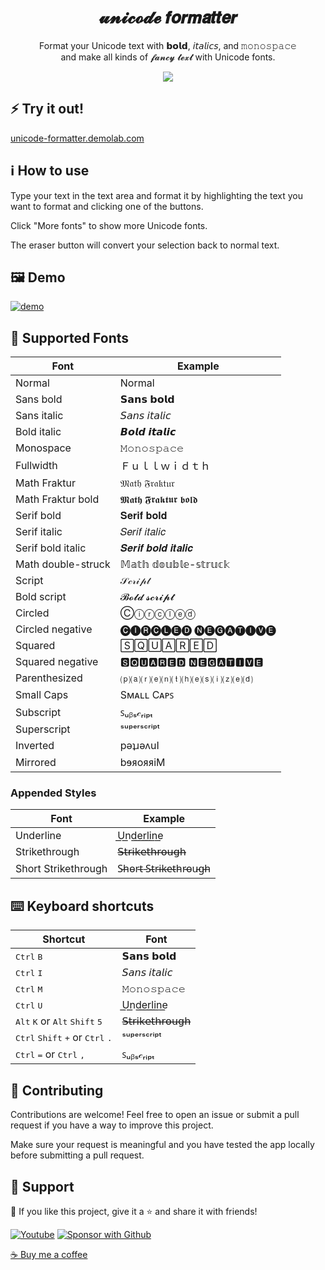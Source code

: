 <h1 align="center" title="Unicode Formatter">𝓾𝓷𝓲𝓬𝓸𝓭𝓮 𝙛𝙤𝙧𝙢𝙖𝙩𝙩𝙚𝙧</h1>

<p align="center">
  Format your Unicode text with 𝗯𝗼𝗹𝗱, 𝘪𝘵𝘢𝘭𝘪𝘤𝘴, and 𝚖𝚘𝚗𝚘𝚜𝚙𝚊𝚌𝚎
  <br/>
  and make all kinds of 𝓯𝓪𝓷𝓬𝔂 𝓽𝓮𝔁𝓽 with Unicode fonts.
</p>

<p align="center">
  <a href="https://discord.gg/fPrdqh3Zfu" alt="Dev Pro Tips Discussion & Support Server">
    <img src="https://img.shields.io/discord/819650821314052106?color=7289DA&logo=discord&logoColor=white&style=for-the-badge"/></a>
</p>

## ⚡ Try it out!

[unicode-formatter.demolab.com](https://unicode-formatter.demolab.com)

## ℹ️ How to use

Type your text in the text area and format it by highlighting the text you want to format and clicking one of the buttons.

Click "More fonts" to show more Unicode fonts.

The eraser button will convert your selection back to normal text.

## 🖼️ Demo

[![demo](https://user-images.githubusercontent.com/51421669/115247650-f9e60d80-a0f4-11eb-92dd-4fd060d8fd7a.gif)](https://unicode-formatter.demolab.com)

## 📜 Supported Fonts

| Font               | Example            |
| ------------------ | ------------------ |
| Normal             | Normal             |
| Sans bold          | 𝗦𝗮𝗻𝘀 𝗯𝗼𝗹𝗱          |
| Sans italic        | 𝘚𝘢𝘯𝘴 𝘪𝘵𝘢𝘭𝘪𝘤        |
| Bold italic        | 𝘽𝙤𝙡𝙙 𝙞𝙩𝙖𝙡𝙞𝙘        |
| Monospace          | 𝙼𝚘𝚗𝚘𝚜𝚙𝚊𝚌𝚎          |
| Fullwidth          | Ｆｕｌｌｗｉｄｔｈ |
| Math Fraktur       | 𝔐𝔞𝔱𝔥 𝔉𝔯𝔞𝔨𝔱𝔲𝔯       |
| Math Fraktur bold  | 𝕸𝖆𝖙𝖍 𝕱𝖗𝖆𝖐𝖙𝖚𝖗 𝖇𝖔𝖑𝖉  |
| Serif bold         | 𝐒𝐞𝐫𝐢𝐟 𝐛𝐨𝐥𝐝         |
| Serif italic       | 𝑆𝑒𝑟𝑖𝑓 𝑖𝑡𝑎𝑙𝑖𝑐       |
| Serif bold italic  | 𝑺𝒆𝒓𝒊𝒇 𝒃𝒐𝒍𝒅 𝒊𝒕𝒂𝒍𝒊𝒄  |
| Math double-struck | 𝕄𝕒𝕥𝕙 𝕕𝕠𝕦𝕓𝕝𝕖-𝕤𝕥𝕣𝕦𝕔𝕜 |
| Script             | 𝒮𝒸𝓇𝒾𝓅𝓉             |
| Bold script        | 𝓑𝓸𝓵𝓭 𝓼𝓬𝓻𝓲𝓹𝓽        |
| Circled            | Ⓒⓘⓡⓒⓛⓔⓓ            |
| Circled negative   | 🅒🅘🅡🅒🅛🅔🅓 🅝🅔🅖🅐🅣🅘🅥🅔   |
| Squared            | 🅂🅀🅄🄰🅁🄴🄳            |
| Squared negative   | 🆂🆀🆄🅰🆁🅴🅳 🅽🅴🅶🅰🆃🅸🆅🅴   |
| Parenthesized      | ⒫⒜⒭⒠⒩⒯⒣⒠⒮⒤⒵⒠⒟      |
| Small Caps         | Sᴍᴀʟʟ Cᴀᴩꜱ         |
| Subscript          | ꜱᵤᵦₛ𝒸ᵣᵢₚₜ          |
| Superscript        | ˢᵘᵖᵉʳˢᶜʳⁱᵖᵗ        |
| Inverted           | pǝʇɹǝʌuI           |
| Mirrored           | bɘᴙoᴙᴙiM           |

### Appended Styles

| Font                | Example             |
| ------------------- | ------------------- |
| Underline           | U͟n͟d͟e͟r͟l͟i͟n͟e͟           |
| Strikethrough       | 𝖲̶𝗍̶𝗋̶𝗂̶𝗄̶𝖾̶𝗍̶𝗁̶𝗋̶𝗈̶𝗎̶𝗀̶𝗁̶       |
| Short Strikethrough | S̵h̵o̵r̵t̵ ̵S̵t̵r̵i̵k̵e̵t̵h̵r̵o̵u̵g̵h̵ |

## ⌨️ Keyboard shortcuts

| Shortcut                                                                      | Font          |
| ----------------------------------------------------------------------------- | ------------- |
| <kbd>Ctrl</kbd> <kbd>B</kbd>                                                  | 𝗦𝗮𝗻𝘀 𝗯𝗼𝗹𝗱     |
| <kbd>Ctrl</kbd> <kbd>I</kbd>                                                  | 𝘚𝘢𝘯𝘴 𝘪𝘵𝘢𝘭𝘪𝘤   |
| <kbd>Ctrl</kbd> <kbd>M</kbd>                                                  | 𝙼𝚘𝚗𝚘𝚜𝚙𝚊𝚌𝚎     |
| <kbd>Ctrl</kbd> <kbd>U</kbd>                                                  | U͟n͟d͟e͟r͟l͟i͟n͟e͟     |
| <kbd>Alt</kbd> <kbd>K</kbd> or <kbd>Alt</kbd> <kbd>Shift</kbd> <kbd>5</kbd>   | 𝖲̶𝗍̶𝗋̶𝗂̶𝗄̶𝖾̶𝗍̶𝗁̶𝗋̶𝗈̶𝗎̶𝗀̶𝗁̶ |
| <kbd>Ctrl</kbd> <kbd>Shift</kbd> <kbd>+</kbd> or <kbd>Ctrl</kbd> <kbd>.</kbd> | ˢᵘᵖᵉʳˢᶜʳⁱᵖᵗ   |
| <kbd>Ctrl</kbd> <kbd>=</kbd> or <kbd>Ctrl</kbd> <kbd>,</kbd>                  | ꜱᵤᵦₛ𝒸ᵣᵢₚₜ     |

## 🤗 Contributing

Contributions are welcome! Feel free to open an issue or submit a pull request if you have a way to improve this project.

Make sure your request is meaningful and you have tested the app locally before submitting a pull request.

## 🙋 Support

💙 If you like this project, give it a ⭐ and share it with friends!

<p align="left">
  <a href="https://www.youtube.com/channel/UCipSxT7a3rn81vGLw9lqRkg?sub_confirmation=1"><img alt="Youtube" title="Youtube" src="https://img.shields.io/badge/-Subscribe-red?style=for-the-badge&logo=youtube&logoColor=white"/></a>
  <a href="https://github.com/sponsors/DenverCoder1"><img alt="Sponsor with Github" title="Sponsor with Github" src="https://img.shields.io/badge/-Sponsor-ea4aaa?style=for-the-badge&logo=github&logoColor=white"/></a>
</p>

[☕ Buy me a coffee](https://ko-fi.com/jlawrence)
